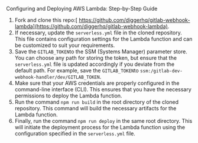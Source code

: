  Configuring and Deploying AWS Lambda: Step-by-Step Guide 


1.
      Fork and clone this repo:[ https://github.com/diggerhq/gitlab-webhook-lambda](https://github.com/diggerhq/gitlab-webhook-lambda).
2.
      If necessary, update the `serverless.yml` file in the cloned repository. This file contains configuration settings for the Lambda function and can be customized to suit your requirements.
3.
      Save the `GITLAB_TOKEN`to the SSM (Systems Manager) parameter store. You can choose any path for storing the token, but ensure that the `serverless.yml` file is updated accordingly if you deviate from the default path. For example, save the `GITLAB_TOKEN`to `ssm:/gitlab-dev-webhook-handler/dev/GITLAB_TOKEN`.
4.
      Make sure that your AWS credentials are properly configured in the command-line interface (CLI). This ensures that you have the necessary permissions to deploy the Lambda function.
5. 
      Run the command `npm run build` in the root directory of the cloned repository. This command will build the necessary artifacts for the Lambda function.
6.
      Finally, run the command `npm run deploy` in the same root directory. This will initiate the deployment process for the Lambda function using the configuration specified in the `serverless.yml` file.
